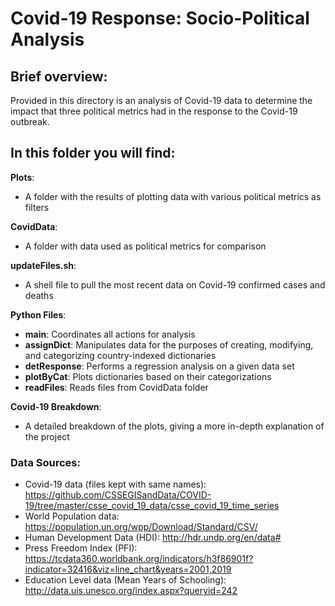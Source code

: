 # Covid-19 Response: Socio-Political Analysis

## Brief overview:

Provided in this directory is an analysis of Covid-19 data to determine the impact that three political metrics had in the response to the Covid-19 outbreak.

## In this folder you will find:
**Plots**: 
- A folder with the results of plotting data with various political metrics as filters

**CovidData**: 
- A folder with data used as political metrics for comparison

**updateFiles.sh**: 
- A shell file to pull the most recent data on Covid-19 confirmed cases and deaths

**Python Files**:
- **main**: Coordinates all actions for analysis
- **assignDict**: Manipulates data for the purposes of creating, modifying, and categorizing country-indexed dictionaries
- **detResponse**: Performs a regression analysis on a given data set
- **plotByCat**: Plots dictionaries based on their categorizations
- **readFiles**: Reads files from CovidData folder

**Covid-19 Breakdown**:
- A detailed breakdown of the plots, giving a more in-depth explanation of the project

### Data Sources:
- Covid-19 data (files kept with same names): https://github.com/CSSEGISandData/COVID-19/tree/master/csse_covid_19_data/csse_covid_19_time_series
- World Population data: https://population.un.org/wpp/Download/Standard/CSV/
- Human Development Data (HDI): http://hdr.undp.org/en/data#
- Press Freedom Index (PFI): https://tcdata360.worldbank.org/indicators/h3f86901f?indicator=32416&viz=line_chart&years=2001,2019
- Education Level data (Mean Years of Schooling): http://data.uis.unesco.org/index.aspx?queryid=242
